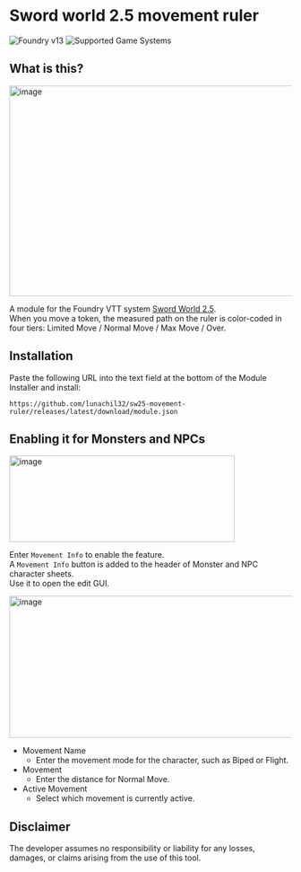# Sword world 2.5 movement ruler

![Foundry v13](https://img.shields.io/badge/foundry-v13-green)
![Supported Game Systems](https://img.shields.io/badge/SupportedGameSystem-SwordWorld2.5v2.3.1-green)

## What is this?

<img width="725" height="375" alt="image" src="https://github.com/user-attachments/assets/0e4394a5-a0bb-44a8-b7b7-1840f8fe4ef1" />

A module for the Foundry VTT system [Sword World 2.5](https://github.com/jeannjeann/sw25-fvtt).   
When you move a token, the measured path on the ruler is color-coded in four tiers: Limited Move / Normal Move / Max Move / Over.

## Installation

Paste the following URL into the text field at the bottom of the Module Installer and install:

``` 
https://github.com/lunachil32/sw25-movement-ruler/releases/latest/download/module.json
 ```

## Enabling it for Monsters and NPCs

<img width="402" height="154" alt="image" src="https://github.com/user-attachments/assets/2274ffd1-7a1a-42fe-a493-5e8d54560022" />

Enter `Movement Info` to enable the feature.  
A `Movement Info` button is added to the header of Monster and NPC character sheets.  
Use it to open the edit GUI.  

<img width="600" height="253" alt="image" src="https://github.com/user-attachments/assets/c774b230-b74f-4ee7-bd43-8689a46e6d5f" />

- Movement Name
  - Enter the movement mode for the character, such as Biped or Flight.
- Movement
  - Enter the distance for Normal Move.
- Active Movement
  - Select which movement is currently active.

## Disclaimer

The developer assumes no responsibility or liability for any losses, damages, or claims arising from the use of this tool.
